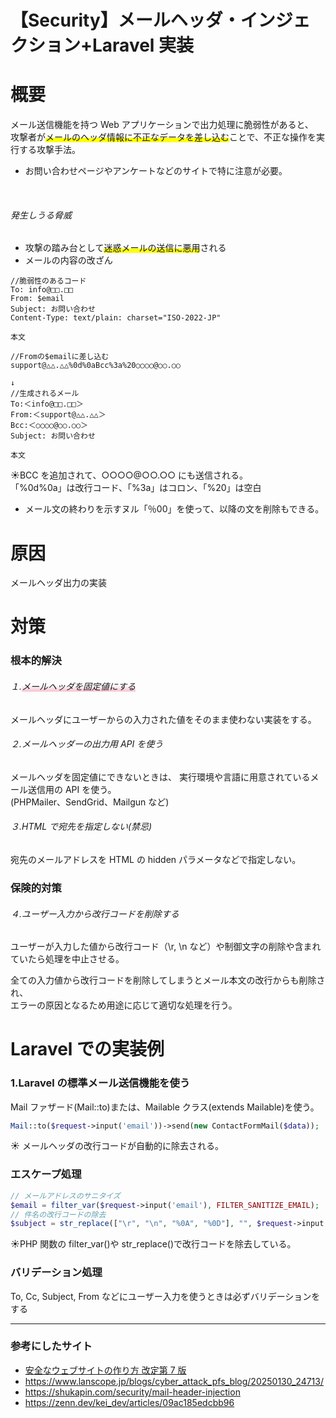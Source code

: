 # 【Security】メールヘッダ・インジェクション+Laravel 実装

# 概要

メール送信機能を持つ Web アプリケーションで出力処理に脆弱性があると、  
攻撃者が<span style="background: linear-gradient(transparent 60%, #ffff00 60%);">メールのヘッダ情報に不正なデータを差し込む</span>ことで、不正な操作を実行する攻撃手法。

- お問い合わせページやアンケートなどのサイトで特に注意が必要。

<br>

###### 発生しうる脅威

- 攻撃の踏み台として<span style="background: linear-gradient(transparent 60%, #ffff00 60%);">迷惑メールの送信に悪用</span>される
- メールの内容の改ざん

```mail
//脆弱性のあるコード
To: info@□□.□□
From: $email
Subject: お問い合わせ
Content-Type: text/plain: charset="ISO-2022-JP"

本文

//Fromの$emailに差し込む
support@△△.△△%0d%0aBcc%3a%20○○○○@○○.○○

↓
//生成されるメール
To:＜info@□□.□□＞
From:＜support@△△.△△＞
Bcc:＜○○○○@○○.○○＞
Subject: お問い合わせ

本文

```

☀︎BCC を追加されて、○○○○@○○.○○ にも送信される。  
「%0d%0a」は改行コード、「%3a」はコロン、「%20」は空白

- メール文の終わりを示すヌル「％00」を使って、以降の文を削除もできる。

# 原因

メールヘッダ出力の実装

# 対策

### 根本的解決

###### １.<span style="background: linear-gradient(transparent 40%, #F9C1CF 100%);">メールヘッダを固定値にする</span>

メールヘッダにユーザーからの入力された値をそのまま使わない実装をする。

###### ２.メールヘッダーの出力用 API を使う

メールヘッダを固定値にできないときは、
実行環境や言語に用意されているメール送信用の API を使う。  
(PHPMailer、SendGrid、Mailgun など)

###### ３.HTML で宛先を指定しない(禁忌)

宛先のメールアドレスを HTML の hidden パラメータなどで指定しない。

### 保険的対策

###### ４.ユーザー入力から改行コードを削除する

ユーザーが入力した値から改行コード（\r, \n など）や制御文字の削除や含まれていたら処理を中止させる。

全ての入力値から改行コードを削除してしまうとメール本文の改行からも削除され、  
エラーの原因となるため用途に応じて適切な処理を行う。

# Laravel での実装例

### 1.Laravel の標準メール送信機能を使う

Mail ファザード(Mail::to)または、Mailable クラス(extends Mailable)を使う。

```php
Mail::to($request->input('email'))->send(new ContactFormMail($data));
```

☀︎ メールヘッダの改行コードが自動的に除去される。

### エスケープ処理

```php
// メールアドレスのサニタイズ
$email = filter_var($request->input('email'), FILTER_SANITIZE_EMAIL);
// 件名の改行コードの除去
$subject = str_replace(["\r", "\n", "%0A", "%0D"], "", $request->input('subject')
```

☀︎PHP 関数の filter_var()や str_replace()で改行コードを除去している。

### バリデーション処理

To, Cc, Subject, From などにユーザー入力を使うときは必ずバリデーションをする

---

### 参考にしたサイト

- [安全なウェブサイトの作り方 改定第 7 版](https://www.ipa.go.jp/security/vuln/websecurity/ug65p900000196e2-att/000017316.pdf)
- https://www.lanscope.jp/blogs/cyber_attack_pfs_blog/20250130_24713/
- https://shukapin.com/security/mail-header-injection
- https://zenn.dev/kei_dev/articles/09ac185edcbb96
